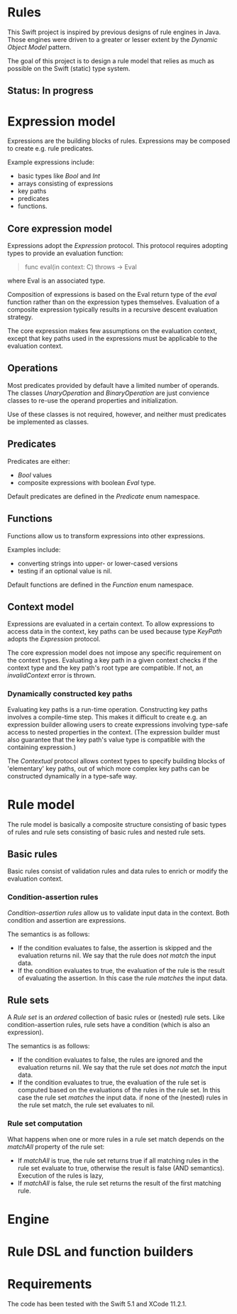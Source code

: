 # Rules

This Swift project is inspired by previous designs of rule engines in Java. Those engines were driven to a greater or lesser extent by the *Dynamic Object Model* pattern.

The goal of this project is to design a rule model that relies as much as possible on the Swift (static) type system.

## Status: In progress

# Expression model

Expressions are the building blocks of rules. Expressions may be composed to create e.g. rule predicates.

Example expressions include:
* basic types like *Bool* and *Int*
* arrays consisting of expressions
* key paths
* predicates
* functions.

## Core expression model

Expressions adopt the *Expression* protocol. This protocol requires adopting types to provide an evaluation function:

> func eval<C>(in context: C) throws -> Eval

where Eval is an associated type.

Composition of expressions is based on the Eval return type of the *eval* function rather than on the expression types themselves. Evaluation of a composite expression typically results in a recursive descent evaluation strategy.

The core expression makes few assumptions on the evaluation context, except that key paths used in the expressions must be applicable to the evaluation context.

## Operations

Most predicates provided by default have a limited number of operands. The classes *UnaryOperation* and *BinaryOperation* are just convience classes to re-use the operand properties and initialization.

Use of these classes is not required, however, and neither must predicates be implemented as classes. 

## Predicates

Predicates are either:
* *Bool* values
* composite expressions with boolean *Eval* type.

Default predicates are defined in the *Predicate* enum namespace.

## Functions

Functions allow us to transform expressions into other expressions.

Examples include:
* converting strings into upper- or lower-cased versions
* testing if an optional value is nil.

Default functions are defined in the *Function* enum namespace.

## Context model

Expressions are evaluated in a certain context. To allow expressions to access data in the context, key paths can be used because type *KeyPath* adopts the *Expression* protocol.

The core expression model does not impose any specific requirement on the context types. Evaluating a key path in a given context checks if the context type and the key path's root type are compatible. If not, an *invalidContext* error is thrown.

### Dynamically constructed key paths

Evaluating key paths is a run-time operation. Constructing key paths involves a compile-time step. This makes it difficult to create e.g. an expression builder allowing users to create expressions involving type-safe access to nested properties in the context. (The expression builder must also guarantee that the key path's value type is compatible with the containing expression.)

The *Contextual* protocol allows context types to specify building blocks of 'elementary' key paths, out of which more complex key paths can be constructed dynamically in a type-safe way.

# Rule model

The rule model is basically a composite structure consisting of basic types of rules and rule sets consisting of basic rules and nested rule sets.

## Basic rules

Basic rules consist of validation rules and data rules to enrich or modify the evaluation context.

### Condition-assertion rules

*Condition-assertion rules* allow us to validate input data in the context. Both condition and assertion are expressions.

The semantics is as follows:
* If the condition evaluates to false, the assertion is skipped and the evaluation returns nil. We say that the rule does *not match* the input data.
* If the condition evaluates to true, the evaluation of the rule is the result of evaluating the assertion. In this case the rule *matches* the input data.

## Rule sets

A *Rule set* is an *ordered* collection of basic rules or (nested) rule sets. Like condition-assertion rules, rule sets have a condition (which is also an expression).

The semantics is as follows:
* If the condition evaluates to false, the rules are ignored and the evaluation returns nil. We say that the rule set does *not match* the input data.
* If the condition evaluates to true, the evaluation of the rule set is computed based on the evaluations of the rules in the rule set. In this case the rule set *matches* the input data. if none of the (nested) rules in the rule set match, the rule set evaluates to nil.

### Rule set computation

What happens when one or more rules in a rule set match depends on the *matchAll* property of the rule set:
* If *matchAll* is true, the rule set returns true if all matching rules in the rule set evaluate to true, otherwise the result is false (AND semantics). Execution of the rules is lazy,
* If *matchAll* is false, the rule set returns the result of the first matching rule.

# Engine

# Rule DSL and function builders

# Requirements

The code has been tested with the Swift 5.1 and XCode 11.2.1.
